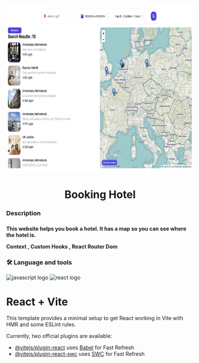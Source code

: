 <div align="center">
  <img height="450" src="https://github.com/moaminrajabi/Booking_hotel/blob/main/public/preview.png"  />
</div>

<h1 align="center">Booking Hotel</h1>

###

<h3 align="left">Description</h3>

###

<h4>This website helps you book a hotel. It has a map so you can see where the hotel is.

Context , Custom Hooks , React Router Dom <br/> </h4>

###

<h3 align="left">🛠 Language and tools</h3>
 <div>
    <img src="https://cdn.jsdelivr.net/gh/devicons/devicon/icons/javascript/javascript-original.svg" height="40" alt="javascript logo"  /> 
   
  <img src="https://cdn.jsdelivr.net/gh/devicons/devicon/icons/react/react-original.svg" height="40" alt="react logo"  />

 </div>


# React + Vite

This template provides a minimal setup to get React working in Vite with HMR and some ESLint rules.

Currently, two official plugins are available:

- [@vitejs/plugin-react](https://github.com/vitejs/vite-plugin-react/blob/main/packages/plugin-react/README.md) uses [Babel](https://babeljs.io/) for Fast Refresh
- [@vitejs/plugin-react-swc](https://github.com/vitejs/vite-plugin-react-swc) uses [SWC](https://swc.rs/) for Fast Refresh
